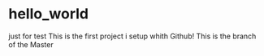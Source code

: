 
# hello_world
just for test
This is the first project i setup whith Github!
This is the branch of the Master
